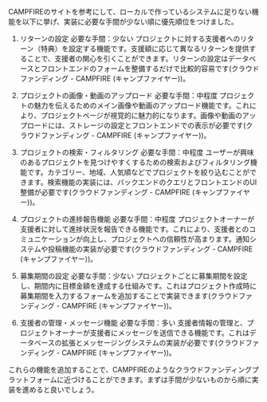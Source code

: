 CAMPFIREのサイトを参考にして、ローカルで作っているシステムに足りない機能を以下に挙げ、実装に必要な手間が少ない順に優先順位をつけました。

1. リターンの設定
必要な手間：少ない
プロジェクトに対する支援者へのリターン（特典）を設定する機能です。支援額に応じて異なるリターンを提供することで、支援者の関心を引くことができます。リターンの設定はデータベースとフロントエンドのフォームを整備するだけで比較的容易です​ (クラウドファンディング - CAMPFIRE (キャンプファイヤー))​。

2. プロジェクトの画像・動画のアップロード
必要な手間：中程度
プロジェクトの魅力を伝えるためのメイン画像や動画のアップロード機能です。これにより、プロジェクトページが視覚的に魅力的になります。画像や動画のアップロードには、ストレージの設定とフロントエンドでの表示が必要です​ (クラウドファンディング - CAMPFIRE (キャンプファイヤー))​。

3. プロジェクトの検索・フィルタリング
必要な手間：中程度
ユーザーが興味のあるプロジェクトを見つけやすくするための検索およびフィルタリング機能です。カテゴリー、地域、人気順などでプロジェクトを絞り込むことができます。検索機能の実装には、バックエンドのクエリとフロントエンドのUI整備が必要です​ (クラウドファンディング - CAMPFIRE (キャンプファイヤー))​。

4. プロジェクトの進捗報告機能
必要な手間：中程度
プロジェクトオーナーが支援者に対して進捗状況を報告できる機能です。これにより、支援者とのコミュニケーションが向上し、プロジェクトへの信頼性が高まります。通知システムや投稿機能の実装が必要です​ (クラウドファンディング - CAMPFIRE (キャンプファイヤー))​。

5. 募集期間の設定
必要な手間：少ない
プロジェクトごとに募集期間を設定し、期間内に目標金額を達成する仕組みです。これはプロジェクト作成時に募集期間を入力するフォームを追加することで実装できます​ (クラウドファンディング - CAMPFIRE (キャンプファイヤー))​。

6. 支援者の管理・メッセージ機能
必要な手間：多い
支援者情報の管理と、プロジェクトオーナーが支援者にメッセージを送信できる機能です。これはデータベースの拡張とメッセージングシステムの実装が必要です​ (クラウドファンディング - CAMPFIRE (キャンプファイヤー))​。

これらの機能を追加することで、CAMPFIREのようなクラウドファンディングプラットフォームに近づけることができます。まずは手間が少ないものから順に実装を進めると良いでしょう。
